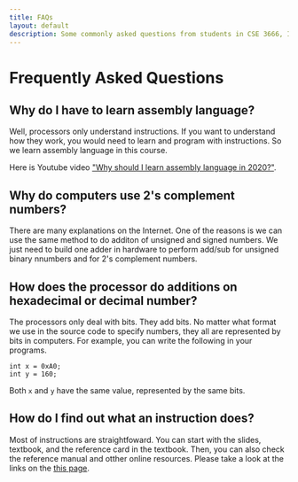 ```yaml
---
title: FAQs
layout: default
description: Some commonly asked questions from students in CSE 3666, Introduction to Computer Architecture.
---
```


# Frequently Asked Questions

## Why do I have to learn assembly language?

Well, processors only understand instructions. If you want to understand how
they work, you would need to learn and program with instructions. So we learn
assembly language in this course.

Here is Youtube video ["Why should I learn assembly language in
2020?"](https://www.youtube.com/watch?v=iYRl50gtprA).

## Why do computers use 2's complement numbers?

There are many explanations on the Internet. One of the reasons is we can use
the same method to do additon of unsigned and signed numbers. We just need to
build one adder in hardware to perform add/sub for unsigned binary nnumbers and
for 2's complement numbers.  

## How does the processor do additions on hexadecimal or decimal number?

The processors only deal with bits. They add bits. No matter what format we use
in the source code to specify numbers, they all are represented by bits in
computers. For example, you can write the following in your programs.

```
int x = 0xA0; 
int y = 160; 
```

Both ```x``` and ```y``` have the same value, represented by the same bits.

## How do I find out what an instruction does?

Most of instructions are straightfoward. You can start with the slides,
textbook, and the reference card in the textbook. Then, you can also check the
reference manual and otther online resources. Please take a look at the links
on the [this page](https://github.com/zhijieshi/cse3666/blob/master/misc/risc-v.md).

